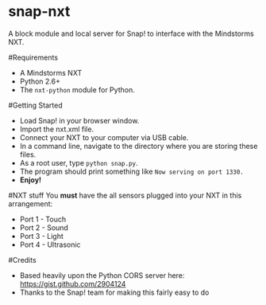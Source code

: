 snap-nxt
========

A block module and local server for Snap! to interface with the Mindstorms NXT.

#Requirements
* A Mindstorms NXT
* Python 2.6+
* The `nxt-python` module for Python.

#Getting Started
* Load Snap! in your browser window.
* Import the nxt.xml file.
* Connect your NXT to your computer via USB cable.
* In a command line, navigate to the directory where you are storing these files.
* As a root user, type `python snap.py`.
* The program should print something like `Now serving on port 1330.`
* **Enjoy!**

#NXT stuff
You **must** have the all sensors plugged into your NXT in this arrangement:
* Port 1 - Touch
* Port 2 - Sound
* Port 3 - Light
* Port 4 - Ultrasonic

#Credits
* Based heavily upon the Python CORS server here: https://gist.github.com/2904124
* Thanks to the Snap! team for making this fairly easy to do
